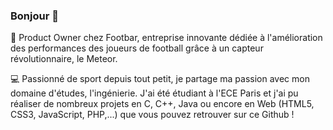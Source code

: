 ### Bonjour 👋

🚀 Product Owner chez Footbar, entreprise innovante dédiée à l'amélioration des performances des joueurs de football grâce à un capteur révolutionnaire, le Meteor.

💻 Passionné de sport depuis tout petit, je partage ma passion avec mon domaine d'études, l'ingénierie. J'ai été étudiant à l'ECE Paris et j'ai pu réaliser de nombreux projets en C, C++, Java ou encore en Web (HTML5, CSS3, JavaScript, PHP,...) que vous pouvez retrouver sur ce Github !

<!--
**TiboWbl/TiboWbl** is a ✨ _special_ ✨ repository because its `README.md` (this file) appears on your GitHub profile.

Here are some ideas to get you started:

- 🔭 I’m currently working on ...
- 🌱 I’m currently learning ...
- 👯 I’m looking to collaborate on ...
- 🤔 I’m looking for help with ...
- 💬 Ask me about ...
- 📫 How to reach me: ...
- 😄 Pronouns: ...
- ⚡ Fun fact: ...
-->

